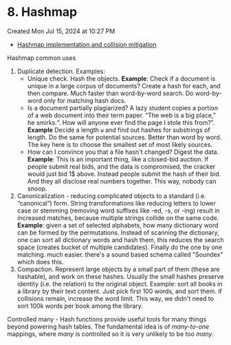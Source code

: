 # 8. Hashmap
Created Mon Jul 15, 2024 at 10:27 PM

- [Hashmap implementation and collision mitigation](../../home/4_resource_itineraries/2_CN_Data_Structures_and_OOP/5._Data_Structures/3._Auxilary_Data_Structures/2._Hashmaps/0_index.md)

Hashmap common uses
1. Duplicate detection. Examples:
	- Unique check. Hash the objects. **Example**: Check if a document is unique in a large corpus of documents? Create a hash for each, and then compare. Much faster than word-by-word search. Do word-by-word only for matching hash docs.
	- Is a document partially plagiarized? A lazy student copies a portion of a web document into their term paper. “The web is a big place,” he smirks.“. How will anyone ever find the page I stole this from?”. **Example** Decide a length `w` and find out hashes for substrings of length. Do the same for potential sources. Better than word by word. The key here is to choose the smallest set of most likely sources.
	- How can I convince you that a file hasn't changed? Digest the data. **Example**: This is an important thing, like a closed-bid auction. If people submit real bids, and the data is compromised, the cracker would just bid 1$ above. Instead people submit the hash of their bid. And they all disclose real numbers together. This way, nobody can snoop.
2. Canonicalization - reducing complicated objects to a standard (i.e. “canonical”) form. String transformations like reducing letters to lower case or stemming (removing word suffixes like -ed, -s, or -ing) result in increased matches, because multiple strings collide on the same code. **Example**: given a set of selected alphabets, how many dictionary word can be formed by the permutations. Instead of scanning the dictionary, one can sort all dictionary words and hash them, this reduces the search space (creates bucket of multiple candidates). Finally do the one by one matching. much easier. there's a sound based schema called "Soundex" which does this.
3. Compaction. Represent large objects by a small part of them (these are hashable), and work on these hashes. Usually the small hashes preserve identity (i.e. the relation) to the original object. Example: sort all books in a library by their text content. Just pick first 100 words, and sort them. if collisions remain, increase the word limit. This way, we didn't need to sort 100k words per book among the library.

Controlled many - Hash functions provide useful tools for many things beyond powering hash tables. The fundamental idea is of *many-to-one* mappings, where *many* is controlled so it is very unlikely to be too *many*.